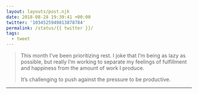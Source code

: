 ```yaml
---
layout: layouts/post.njk
date: 2018-08-28 19:39:41 +00:00
twitter: '1034525949813878784'
permalink: /status/{{ twitter }}/
tags: 
  - tweet
---
```


> This month I’ve been prioritizing rest. I joke that I’m being as lazy as possible, but really I’m working to separate my feelings of fulfillment and happiness from the amount of work I produce.
> 
> It’s challenging to push against the pressure to be productive.

---
